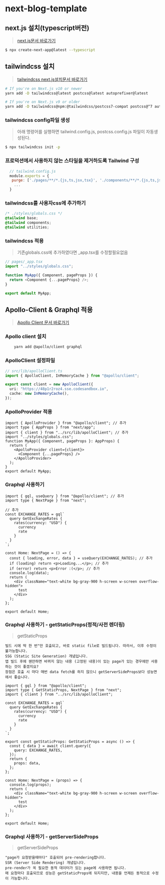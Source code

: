 # next-blog-template

## next.js 설치(typescript버전)

> [next.js문서 바로가기](https://nextjs.org/docs)

```bash
$ npx create-next-app@latest --typescript
```

## tailwindcss 설치

> [tailwindcss next.js설치문서 바로가기](https://tailwindcss.com/docs/guides/nextjs)

```bash
# If you're on Next.js v10 or newer
yarn add -D tailwindcss@latest postcss@latest autoprefixer@latest

# If you're on Next.js v9 or older
yarn add -D tailwindcss@npm:@tailwindcss/postcss7-compat postcss@^7 autoprefixer@^9
```

### tailwindcss config파일 생성

> 아래 명령어를 실행하면 tailwind.config.js, postcss.config.js 파일이 자동생성된다.

```bash
$ npx tailwindcss init -p
```

### 프로덕션에서 사용하지 않는 스타일을 제거하도록 Tailwind 구성

```javascript
  // tailwind.config.js
  module.exports = {
   purge: ['./pages/**/*.{js,ts,jsx,tsx}', './components/**/*.{js,ts,jsx,tsx}'],
    ...
  }
```

### tailwindcss를 사용자css에 추가하기

```css
/* ./styles/globals.css */
@tailwind base;
@tailwind components;
@tailwind utilities;
```

### tailwindcss 적용

> 기존globals.css에 추가하였다면 \_app.tsx를 수정할필요없음

```javascript
// pages/_app.tsx
import "../styles/globals.css";

function MyApp({ Component, pageProps }) {
  return <Component {...pageProps} />;
}

export default MyApp;
```

## Apollo-Client & Graphql 적용

> [Apollo Client 문서 바로가기](https://www.apollographql.com/docs/react/get-started/)

### Apollo client 설치

```bash
    yarn add @apollo/client graphql
```

### ApolloClient 설정파일

```typescript
// src/lib/apolloClient.ts
import { ApolloClient, InMemoryCache } from "@apollo/client";

export const client = new ApolloClient({
  uri: "https://48p1r2roz4.sse.codesandbox.io",
  cache: new InMemoryCache(),
});
```

### ApolloProvider 적용

```tsx
import { ApolloProvider } from "@apollo/client"; // 추가
import type { AppProps } from "next/app";
import { client } from "../src/lib/apolloClient"; // 추가
import "../styles/globals.css";
function MyApp({ Component, pageProps }: AppProps) {
  return (
    <ApolloProvider client={client}>
      <Component {...pageProps} />
    </ApolloProvider>
  );
}
export default MyApp;
```

### Graphql 사용하기

```tsx
import { gql, useQuery } from "@apollo/client"; // 추가
import type { NextPage } from "next";

// 추가
const EXCHANGE_RATES = gql`
  query GetExchangeRates {
    rates(currency: "USD") {
      currency
      rate
    }
  }
`;

const Home: NextPage = () => {
  const { loading, error, data } = useQuery(EXCHANGE_RATES); // 추가
  if (loading) return <p>Loading...</p>; // 추가
  if (error) return <p>Error :(</p>; // 추가
  console.log(data);
  return (
    <div className="text-white bg-gray-900 h-screen w-screen overflow-hidden">
      test
    </div>
  );
};

export default Home;
```

### Graphql 사용하기 - getStaticProps(정적/사전 렌더링)

> getStaticProps

```note
빌드 시에 딱 한 번"만 호출되고, 바로 static file로 빌드됩니다. 따라서, 이후 수정이 불가능합니다.
SSG (Static Site Generation) 개념입니다.
앱 빌드 후에 웬만하면 바뀌지 않는 내용 (고정된 내용)이 있는 page가 있는 경우에만 사용하는 것이 좋겠지요?
장점은 호출 시 마다 매번 data fetch를 하지 않으니 getServerSideProps보다 성능면에서 좋습니다.
```

```tsx
import { gql } from "@apollo/client";
import type { GetStaticProps, NextPage } from "next";
import { client } from "../src/lib/apolloClient";

const EXCHANGE_RATES = gql`
  query GetExchangeRates {
    rates(currency: "USD") {
      currency
      rate
    }
  }
`;

export const getStaticProps: GetStaticProps = async () => {
  const { data } = await client.query({
    query: EXCHANGE_RATES,
  });
  return {
    props: data,
  };
};

const Home: NextPage = (props) => {
  console.log(props);
  return (
    <div className="text-white bg-gray-900 h-screen w-screen overflow-hidden">
      test
    </div>
  );
};

export default Home;
```

### Graphql 사용하기 - getServerSideProps

> getServerSideProps

```note
"page가 요청받을때마다" 호출되어 pre-rendering합니다.
SSR (Server Side Rendering) 개념입니다.
pre-render가 꼭 필요한 동적 데이터가 있는 page에 사용하면 됩니다.
매 요청마다 호출되므로 성능은 getStaticProps에 뒤지지만, 내용을 언제든 동적으로 수정이 가능합니다.
```

```tsx

```
